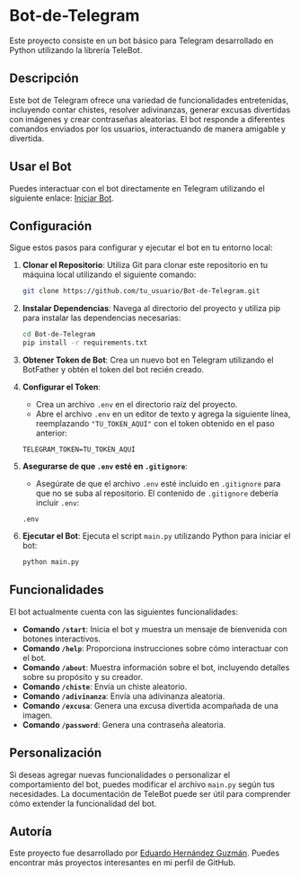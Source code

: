 # Bot-de-Telegram

Este proyecto consiste en un bot básico para Telegram desarrollado en Python utilizando la librería TeleBot.

## Descripción

Este bot de Telegram ofrece una variedad de funcionalidades entretenidas, incluyendo contar chistes, resolver adivinanzas, generar excusas divertidas con imágenes y crear contraseñas aleatorias. El bot responde a diferentes comandos enviados por los usuarios, interactuando de manera amigable y divertida.

## Usar el Bot

Puedes interactuar con el bot directamente en Telegram utilizando el siguiente enlace: [Iniciar Bot](https://t.me/proyectoedobot).

## Configuración

Sigue estos pasos para configurar y ejecutar el bot en tu entorno local:

1. **Clonar el Repositorio**: Utiliza Git para clonar este repositorio en tu máquina local utilizando el siguiente comando:

    ```bash
    git clone https://github.com/tu_usuario/Bot-de-Telegram.git
    ```

2. **Instalar Dependencias**: Navega al directorio del proyecto y utiliza pip para instalar las dependencias necesarias:

    ```bash
    cd Bot-de-Telegram
    pip install -r requirements.txt
    ```

3. **Obtener Token de Bot**: Crea un nuevo bot en Telegram utilizando el BotFather y obtén el token del bot recién creado.

4. **Configurar el Token**:
    - Crea un archivo `.env` en el directorio raíz del proyecto.
    - Abre el archivo `.env` en un editor de texto y agrega la siguiente línea, reemplazando `"TU_TOKEN_AQUÍ"` con el token obtenido en el paso anterior:

    ```plaintext
    TELEGRAM_TOKEN=TU_TOKEN_AQUÍ
    ```

5. **Asegurarse de que `.env` esté en `.gitignore`**:
    - Asegúrate de que el archivo `.env` esté incluido en `.gitignore` para que no se suba al repositorio. El contenido de `.gitignore` debería incluir `.env`:

    ```plaintext
    .env
    ```

6. **Ejecutar el Bot**: Ejecuta el script `main.py` utilizando Python para iniciar el bot:

    ```bash
    python main.py
    ```

## Funcionalidades

El bot actualmente cuenta con las siguientes funcionalidades:

- **Comando `/start`**: Inicia el bot y muestra un mensaje de bienvenida con botones interactivos.
- **Comando `/help`**: Proporciona instrucciones sobre cómo interactuar con el bot.
- **Comando `/about`**: Muestra información sobre el bot, incluyendo detalles sobre su propósito y su creador.
- **Comando `/chiste`**: Envía un chiste aleatorio.
- **Comando `/adivinanza`**: Envía una adivinanza aleatoria.
- **Comando `/excusa`**: Genera una excusa divertida acompañada de una imagen.
- **Comando `/password`**: Genera una contraseña aleatoria.


## Personalización

Si deseas agregar nuevas funcionalidades o personalizar el comportamiento del bot, puedes modificar el archivo `main.py` según tus necesidades. La documentación de TeleBot puede ser útil para comprender cómo extender la funcionalidad del bot.

## Autoría

Este proyecto fue desarrollado por [Eduardo Hernández Guzmán](https://github.com/EduardoHernandezGuzman). Puedes encontrar más proyectos interesantes en mi perfil de GitHub.
